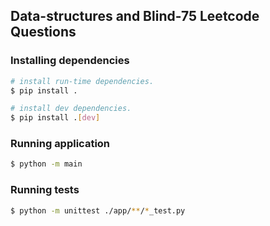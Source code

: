 ## Data-structures and Blind-75 Leetcode Questions


### Installing dependencies
```bash
# install run-time dependencies.
$ pip install .

# install dev dependencies.
$ pip install .[dev]
```


### Running application
```bash
$ python -m main  
```


### Running tests
```bash
$ python -m unittest ./app/**/*_test.py
```
